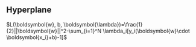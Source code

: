 ## Hyperplane

$L(\boldsymbol{w}, b, \boldsymbol{\lambda})=\frac{1}{2}||\boldsymbol{w}||^2-\sum_{i=1}^N \lambda_i[y_i(\boldsymbol{w}\cdot \boldsymbol{x_i}+b)-1]$